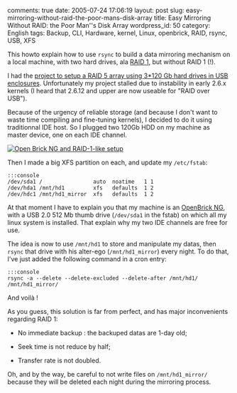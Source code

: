 comments: true
date: 2005-07-24 17:06:19
layout: post
slug: easy-mirroring-without-raid-the-poor-mans-disk-array
title: Easy Mirroring Without RAID: the Poor Man''s Disk Array
wordpress_id: 50
category: English
tags: Backup, CLI, Hardware, kernel, Linux, openbrick, RAID, rsync, USB, XFS

This howto explain how to use `rsync` to build a data mirroring mechanism on a local machine, with two hard drives, ala [RAID 1](http://en.wikipedia.org/wiki/RAID1), but without RAID 1 (!).

I had the [project to setup a RAID 5 array using 3*120 Gb hard drives in USB enclosures](http://kevin.deldycke.com/2005/04/creer-un-espace-de-stockage-fiable-avec-raid-5-et-lvm-sous-linux/). Unfortunately my project stalled due to instability in early 2.6.x kernels (I heard that 2.6.12 and upper are now useable for "RAID over USB").

Because of the urgency of reliable storage (and because I don't want to waste time compiling and fine-tuning kernels), I decided to do it using traditionnal IDE host. So I plugged two 120Gb HDD on my machine as master device, one on each IDE channel.

[![Open Brick NG and RAID-1-like setup](http://kevin.deldycke.com/wp-content/uploads/2005/07/photo_f3-300x225.jpg)](http://kevin.deldycke.com/wp-content/uploads/2005/07/photo_f3.jpg)

Then I made a big XFS partition on each, and update my `/etc/fstab`:

    :::console
    /dev/sda1 /                auto  noatime   1 1
    /dev/hda1 /mnt/hd1         xfs   defaults  1 2
    /dev/hdc1 /mnt/hd1_mirror  xfs   defaults  1 2

At that moment I have to explain you that my machine is an [OpenBrick NG](http://web.archive.org/web/20060822232700/http://www.storever.com/product/openbrick/openbrick-ng), with a USB 2.0 512 Mb thumb drive (`/dev/sda1` in the fstab) on which all my linux system is installed. That explain why my two IDE channels are free for use.

The idea is now to use `/mnt/hd1` to store and manipulate my datas, then `rsync` that drive with his alter-ego (`/mnt/hd1_mirror`) every night. To do that, I've just added the following command in a cron entry:

    :::console
    rsync -a --delete --delete-excluded --delete-after /mnt/hd1/ /mnt/hd1_mirror/

And voilà !

As you guess, this solution is far from perfect, and has major inconvenients regarding RAID 1:

  * No immediate backup : the backuped datas are 1-day old;

  * Seek time is not reduce by half;

  * Transfer rate is not doubled.

Oh, and by the way, be careful to not write files on `/mnt/hd1_mirror/` because they will be deleted each night during the mirroring process.
